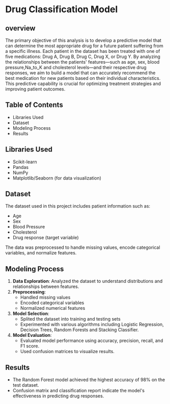 # Drug Classification Model

## overview
The primary objective of this analysis is to develop a predictive model that can determine the most appropriate drug for a future patient suffering from a specific illness. Each patient in the dataset has been treated with one of five medications: Drug A, Drug B, Drug C, Drug X, or Drug Y. By analyzing the relationships between the patients' features—such as age, sex, blood pressure,Na_to_K and cholesterol levels—and their respective drug responses, we aim to build a model that can accurately recommend the best medication for new patients based on their individual characteristics. This predictive capability is crucial for optimizing treatment strategies and improving patient outcomes.

## Table of Contents
- Libraries Used
- Dataset
- Modeling Process
- Results

## Libraries Used
- Scikit-learn
- Pandas
- NumPy
- Matplotlib/Seaborn (for data visualization)

## Dataset
The dataset used in this project includes patient information such as:
- Age
- Sex
- Blood Pressure
- Cholesterol
- Drug response (target variable)

The data was preprocessed to handle missing values, encode categorical variables, and normalize features.

## Modeling Process
1. **Data Exploration**: Analyzed the dataset to understand distributions and relationships between features.
2. **Preprocessing**: 
   - Handled missing values
   - Encoded categorical variables
   - Normalized numerical features
3. **Model Selection**: 
   - Splited the dataset into training and testing sets
   - Experimented with various algorithms including Logistic Regression, Decision Trees, Random Forests and Stacking Classifier.
4. **Model Evaluation**: 
   - Evaluated model performance using accuracy, precision, recall, and F1 score.
   - Used confusion matrices to visualize results.

## Results
- The Random Forest model achieved the highest accuracy of 98% on the test dataset.
- Confusion matrix and classification report indicate the model's effectiveness in predicting drug responses.

